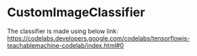 # CustomImageClassifier
The classifier is made using below link:
https://codelabs.developers.google.com/codelabs/tensorflowjs-teachablemachine-codelab/index.html#0
